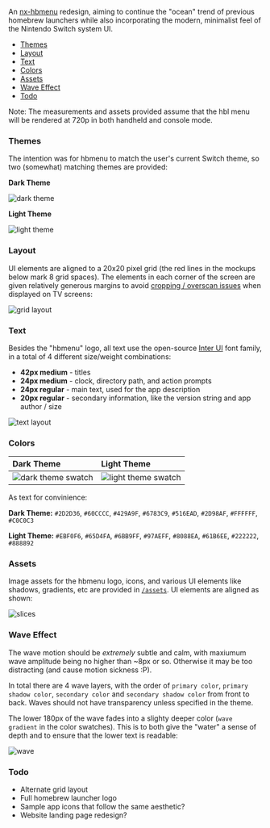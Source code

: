 An [nx-hbmenu](https://github.com/switchbrew/nx-hbmenu) redesign, aiming to continue the "ocean" trend of previous homebrew launchers while also incorporating the modern, minimalist feel of the Nintendo Switch system UI.

* [Themes](#themes)
* [Layout](#layout)
* [Text](#text)
* [Colors](#colors)
* [Assets](#assets)
* [Wave Effect](#wave-effect)
* [Todo](#todo)

Note: The measurements and assets provided assume that the hbl menu will be rendered at 720p in both handheld and console mode.

### Themes

The intention was for hbmenu to match the user's current Switch theme, so two (somewhat) matching themes are provided:

**Dark Theme**

![dark theme](https://raw.githubusercontent.com/jaames/nx-hbmenu-mockup/master/mockups/dark/inline.png)

**Light Theme**

![light theme](https://raw.githubusercontent.com/jaames/nx-hbmenu-mockup/master/mockups/light/inline.png)

### Layout

UI elements are aligned to a 20x20 pixel grid (the red lines in the mockups below mark 8 grid spaces). The elements in each corner of the screen are given relatively generous margins to avoid [cropping / overscan issues](https://www.engadget.com/2010/05/27/hd-101-overscan-and-why-all-tvs-do-it/) when displayed on TV screens:

![grid layout](https://raw.githubusercontent.com/jaames/nx-hbmenu-mockup/master/guides/grid.png)

### Text

Besides the "hbmenu" logo, all text use the open-source [Inter UI](https://github.com/rsms/inter) font family, in a total of 4 different size/weight combinations:

* **42px medium** - titles
* **24px medium** - clock, directory path, and action prompts
* **24px regular** - main text, used for the app description
* **20px regular** - secondary information, like the version string and app author / size

![text layout](https://raw.githubusercontent.com/jaames/nx-hbmenu-mockup/master/guides/text.png)

### Colors

| Dark Theme | Light Theme |
|:-|:-|
|![dark theme swatch](https://raw.githubusercontent.com/jaames/nx-hbmenu-mockup/master/guides/swatches/dark.png)| ![light theme swatch](https://raw.githubusercontent.com/jaames/nx-hbmenu-mockup/master/guides/swatches/light.png) |

As text for convinience:
 
**Dark Theme:** `#2D2D36`, `#60CCCC`, `#429A9F`, `#6783C9`, `#516EAD`, `#2D98AF`, `#FFFFFF`, `#C0C0C3`

**Light Theme:** `#EBF0F6`, `#65D4FA`, `#6BB9FF`, `#97AEFF`, `#8088EA`, `#61B6EE`, `#222222`, `#888892`

### Assets

Image assets for the hbmenu logo, icons, and various UI elements like shadows, gradients, etc are provided in [`/assets`](https://github.com/jaames/switch-hbl-mockup/tree/master/assets). UI elements are aligned as shown:

![slices](https://raw.githubusercontent.com/jaames/nx-hbmenu-mockup/master/guides/slices.png)

### Wave Effect

The wave motion should be *extremely* subtle and calm, with maxiumum wave amplitude being no higher than ~8px or so. Otherwise it may be too distracting (and cause motion sickness :P).

In total there are 4 wave layers, with the order of `primary color`, `primary shadow color`, `secondary color` and `secondary shadow color` from front to back. Waves should not have transparency unless specified in the theme.

The lower 180px of the wave fades into a slighty deeper color (`wave gradient` in the color swatches). This is to both give the "water" a sense of depth and to ensure that the lower text is readable:

![wave](https://raw.githubusercontent.com/jaames/nx-hbmenu-mockup/master/guides/wave.png)

### Todo

* Alternate grid layout
* Full homebrew launcher logo
* Sample app icons that follow the same aesthetic?
* Website landing page redesign?
